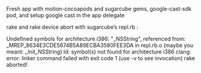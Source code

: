 Fresh app with motion-cocoapods and sugarcube gems, google-cast-sdk pod, and setup google cast in the app delegate

rake and rake device abort with sugarcube’s repl.rb :

Undefined symbols for architecture i386:
  "_NSString", referenced from:
      _MREP_8634E3CDE5674B5A89ECBA3580FEE3DA in repl.rb.o
     (maybe you meant: _Init_NSString)
ld: symbol(s) not found for architecture i386
clang: error: linker command failed with exit code 1 (use -v to see invocation)
rake aborted!
